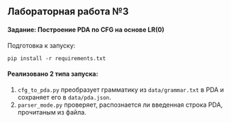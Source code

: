 ## Лабораторная работа №3

#### Задание: Построение PDA по CFG на основе LR(0)

Подготовка к запуску:
```commandline
pip install -r requirements.txt
```

#### Реализовано 2 типа запуска:
1) `cfg_to_pda.py` преобразует грамматику из `data/grammar.txt` в PDA и сохраняет его в `data/pda.json`.
2) `parser_mode.py` проверяет, распознается ли введенная строка PDA, прочитаным из файла.